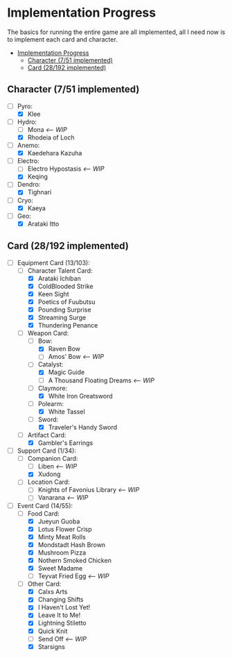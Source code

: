 # Implementation Progress

The basics for running the entire game are all implemented,
all I need now is to implement each card and character.

- [Implementation Progress](#implementation-progress)
  - [Character (7/51 implemented)](#character-751-implemented)
  - [Card (28/192 implemented)](#card-28192-implemented)

## Character (7/51 implemented)

- [ ] Pyro:
  - [x] Klee
- [ ] Hydro:
  - [ ] Mona _<-- WIP_
  - [x] Rhodeia of Loch
- [ ] Anemo:
  - [x] Kaedehara Kazuha
- [ ] Electro:
  - [ ] Electro Hypostasis _<-- WIP_
  - [x] Keqing
- [ ] Dendro:
  - [x] Tighnari
- [ ] Cryo:
  - [x] Kaeya
- [ ] Geo:
  - [x] Arataki Itto

## Card (28/192 implemented)

- [ ] Equipment Card (13/103):
  - [ ] Character Talent Card:
    - [x] Arataki Ichiban
    - [x] ColdBlooded Strike
    - [x] Keen Sight
    - [x] Poetics of Fuubutsu
    - [x] Pounding Surprise
    - [x] Streaming Surge
    - [x] Thundering Penance
  - [ ] Weapon Card:
    - [ ] Bow:
      - [x] Raven Bow
      - [ ] Amos' Bow _<-- WIP_
    - [ ] Catalyst:
      - [x] Magic Guide
      - [ ] A Thousand Floating Dreams _<-- WIP_
    - [ ] Claymore:
      - [x] White Iron Greatsword
    - [ ] Polearm:
      - [x] White Tassel
    - [ ] Sword:
      - [x] Traveler's Handy Sword
  - [ ] Artifact Card:
    - [x] Gambler's Earrings
- [ ] Support Card (1/34):
  - [ ] Companion Card:
    - [ ] Liben _<-- WIP_
    - [x] Xudong
  - [ ] Location Card:
    - [ ] Knights of Favonius Library _<-- WIP_
    - [ ] Vanarana _<-- WIP_
- [ ] Event Card (14/55):
  - [ ] Food Card:
    - [x] Jueyun Guoba
    - [x] Lotus Flower Crisp
    - [x] Minty Meat Rolls
    - [x] Mondstadt Hash Brown
    - [x] Mushroom Pizza
    - [x] Nothern Smoked Chicken
    - [x] Sweet Madame
    - [ ] Teyvat Fried Egg _<-- WIP_
  - [ ] Other Card:
    - [x] Calxs Arts
    - [x] Changing Shifts
    - [x] I Haven't Lost Yet!
    - [x] Leave It to Me!
    - [x] Lightning Stiletto
    - [x] Quick Knit
    - [ ] Send Off _<-- WIP_
    - [x] Starsigns
